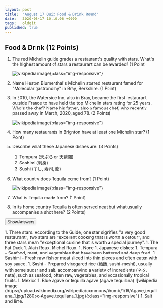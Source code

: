 ```yaml
---
layout: post
title:  "August 17 Quiz Food & Drink Round"
date:   2020-08-17 10:10:08 +0000
tags:   oldgit
published: true
---
```


## Food & Drink (12 Points)

 1. The red Michelin guide grades a restaurant's quality with stars.
 What's the highest amount of stars a restaurant can be awarded? (1 Point)

    ![wikipedia image](https://upload.wikimedia.org/wikipedia/en/6/60/Michelin_nyc_2006.jpg){:class="img-responsive"}

 1. Name Heston Blumenthal's Michelin starred restaurant famed for "Molecular gastronomy" in Bray, Berkshire. (1 Point)
 1. In 2010, the Waterside Inn, also in Bray, became the first restaurant outside France
 to have held the top Michelin stars rating for 25 years. Who's the chef?
 Name his father, also a famous chef, who recently passed away in March, 2020, aged 78. (2 Points)

    ![wikipedia image](https://upload.wikimedia.org/wikipedia/commons/thumb/d/d3/Waterside_Inn%2C_Bray%2C_Berkshire_%28Nancy%29.JPG/800px-Waterside_Inn%2C_Bray%2C_Berkshire_%28Nancy%29.JPG){:class="img-responsive"}

 1. How many restaurants in Brighton have at least one Michelin star? (1 Point)
 1. Describe what these Japanese dishes are: (3 Points)
    1. Tempura (天ぷら or 天麩羅)
    1. Sashimi (刺身)
    1. Sushi (すし, 寿司, 鮨)
 1. What country does Tequila come from? (1 Point)

    ![wikipedia image](https://upload.wikimedia.org/wikipedia/commons/thumb/a/a3/TequilaFermentationVatMuseum.JPG/800px-TequilaFermentationVatMuseum.JPG){:class="img-responsive"}

 1. What is Tequila made from? (1 Point)
 1. In its home country Tequila is often served neat but what usually accompanies a shot here? (2 Points)

<!-- markdownlint-disable -->
<button class="answer-button">Show Answers</button>
<div class="hide" markdown="1">
<!-- markdownlint-restore -->
1. Three stars. According to the Guide, one star signifies "a very good restaurant",
   two stars are "excellent cooking that is worth a detour", and three stars mean
   "exceptional cuisine that is worth a special journey".
1. The Fat Duck
1. Alain Roux. Michel Roux.
1. None
1. Japanese dishes:
   1. Tempura - Seafood, meat, and vegetables that have been battered and deep fried.
   1. Sashimi - Fresh raw fish or meat sliced into thin pieces and often eaten with soy sauce.
   1. Sushi - Prepared vinegared rice (鮨飯, sushi-meshi), usually with some sugar and salt,
   accompanying a variety of ingredients (ネタ, neta), such as seafood, often raw,
   vegetables, and occasionally tropical fruits.
1. Mexico
1. Blue agave or tequilla agave (agave tequilana)
   ![wikipedia image](https://upload.wikimedia.org/wikipedia/commons/thumb/1/16/Agave_tequilana_1.jpg/1280px-Agave_tequilana_1.jpg){:class="img-responsive"}
1. Salt and lime.
<!-- markdownlint-disable -->
</div>
<!-- markdownlint-restore -->
